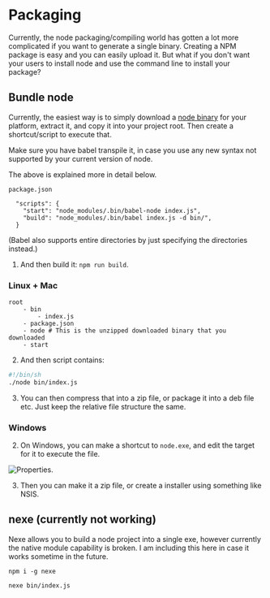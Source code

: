 # Packaging

Currently, the node packaging/compiling world has gotten a lot more complicated if you want to generate a single binary. Creating a NPM package is easy and you can easily upload it. But what if you don't want your users to install node and use the command line to install your package?

## Bundle node

Currently, the easiest way is to simply download a [node binary](https://nodejs.org/en/download/) for your platform, extract it, and copy it into your project root. Then create a shortcut/script to execute that.

Make sure you have babel transpile it, in case you use any new syntax not supported by your current version of node.

The above is explained more in detail below.

`package.json`
```
  "scripts": {
    "start": "node_modules/.bin/babel-node index.js",
    "build": "node_modules/.bin/babel index.js -d bin/",
  }
```

(Babel also supports entire directories by just specifying the directories instead.)

1. And then build it: `npm run build`.

### Linux + Mac
```
root
    - bin
        - index.js
    - package.json
    - node # This is the unzipped downloaded binary that you downloaded
    - start
```

2. And then script contains:

```bash
#!/bin/sh
./node bin/index.js
```

3. You can then compress that into a zip file, or package it into a deb file etc. Just keep the relative file structure the same.

### Windows

2. On Windows, you can make a shortcut to `node.exe`, and edit the target for it to execute the file.

![Properties](images/windows_packaging.png).

3. Then you can make it a zip file, or create a installer using something like NSIS.

## nexe (currently not working)

Nexe allows you to build a node project into a single exe, however currently the native module capability is broken. I am including this here in case it works sometime in the future.

`npm i -g nexe`

`nexe bin/index.js`
